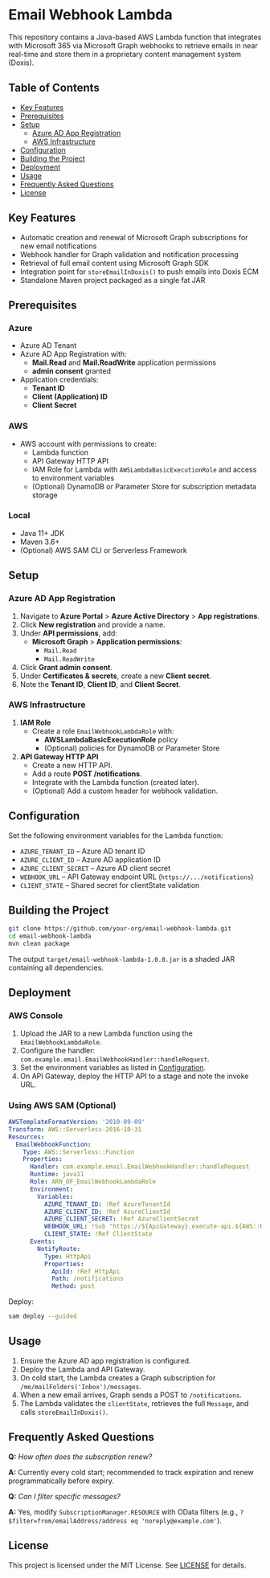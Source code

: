 # Email Webhook Lambda

This repository contains a Java-based AWS Lambda function that integrates with Microsoft 365 via Microsoft Graph webhooks to retrieve emails in near real-time and store them in a proprietary content management system (Doxis).

## Table of Contents

- [Key Features](#key-features)
- [Prerequisites](#prerequisites)
- [Setup](#setup)
  - [Azure AD App Registration](#azure-ad-app-registration)
  - [AWS Infrastructure](#aws-infrastructure)
- [Configuration](#configuration)
- [Building the Project](#building-the-project)
- [Deployment](#deployment)
- [Usage](#usage)
- [Frequently Asked Questions](#frequently-asked-questions)
- [License](#license)

## Key Features

- Automatic creation and renewal of Microsoft Graph subscriptions for new email notifications
- Webhook handler for Graph validation and notification processing
- Retrieval of full email content using Microsoft Graph SDK
- Integration point for `storeEmailInDoxis()` to push emails into Doxis ECM
- Standalone Maven project packaged as a single fat JAR

## Prerequisites

### Azure

- Azure AD Tenant
- Azure AD App Registration with:
  - **Mail.Read** and **Mail.ReadWrite** application permissions
  - **admin consent** granted
- Application credentials:
  - **Tenant ID**
  - **Client (Application) ID**
  - **Client Secret**

### AWS

- AWS account with permissions to create:
  - Lambda function
  - API Gateway HTTP API
  - IAM Role for Lambda with `AWSLambdaBasicExecutionRole` and access to environment variables
  - (Optional) DynamoDB or Parameter Store for subscription metadata storage

### Local

- Java 11+ JDK
- Maven 3.6+
- (Optional) AWS SAM CLI or Serverless Framework

## Setup

### Azure AD App Registration

1. Navigate to **Azure Portal** > **Azure Active Directory** > **App registrations**.
2. Click **New registration** and provide a name.
3. Under **API permissions**, add:
   - **Microsoft Graph** > **Application permissions**:
     - `Mail.Read`
     - `Mail.ReadWrite`
4. Click **Grant admin consent**.
5. Under **Certificates & secrets**, create a new **Client secret**.
6. Note the **Tenant ID**, **Client ID**, and **Client Secret**.

### AWS Infrastructure

1. **IAM Role**
   - Create a role `EmailWebhookLambdaRole` with:
     - **AWSLambdaBasicExecutionRole** policy
     - (Optional) policies for DynamoDB or Parameter Store
2. **API Gateway HTTP API**
   - Create a new HTTP API.
   - Add a route **POST /notifications**.
   - Integrate with the Lambda function (created later).
   - (Optional) Add a custom header for webhook validation.

## Configuration

Set the following environment variables for the Lambda function:

- `AZURE_TENANT_ID` – Azure AD tenant ID
- `AZURE_CLIENT_ID` – Azure AD application ID
- `AZURE_CLIENT_SECRET` – Azure AD client secret
- `WEBHOOK_URL` – API Gateway endpoint URL (`https://.../notifications`)
- `CLIENT_STATE` – Shared secret for clientState validation

## Building the Project

```bash
git clone https://github.com/your-org/email-webhook-lambda.git
cd email-webhook-lambda
mvn clean package
```

The output `target/email-webhook-lambda-1.0.0.jar` is a shaded JAR containing all dependencies.

## Deployment

### AWS Console

1. Upload the JAR to a new Lambda function using the `EmailWebhookLambdaRole`.
2. Configure the handler: `com.example.email.EmailWebhookHandler::handleRequest`.
3. Set the environment variables as listed in [Configuration](#configuration).
4. On API Gateway, deploy the HTTP API to a stage and note the invoke URL.

### Using AWS SAM (Optional)

```yaml
AWSTemplateFormatVersion: '2010-09-09'
Transform: AWS::Serverless-2016-10-31
Resources:
  EmailWebhookFunction:
    Type: AWS::Serverless::Function
    Properties:
      Handler: com.example.email.EmailWebhookHandler::handleRequest
      Runtime: java11
      Role: ARN_OF_EmailWebhookLambdaRole
      Environment:
        Variables:
          AZURE_TENANT_ID: !Ref AzureTenantId
          AZURE_CLIENT_ID: !Ref AzureClientId
          AZURE_CLIENT_SECRET: !Ref AzureClientSecret
          WEBHOOK_URL: !Sub "https://${ApiGateway}.execute-api.${AWS::Region}.amazonaws.com/notifications"
          CLIENT_STATE: !Ref ClientState
      Events:
        NotifyRoute:
          Type: HttpApi
          Properties:
            ApiId: !Ref HttpApi
            Path: /notifications
            Method: post
```

Deploy:
```bash
sam deploy --guided
```

## Usage

1. Ensure the Azure AD app registration is configured.
2. Deploy the Lambda and API Gateway.
3. On cold start, the Lambda creates a Graph subscription for `/me/mailFolders('Inbox')/messages`.
4. When a new email arrives, Graph sends a POST to `/notifications`.
5. The Lambda validates the `clientState`, retrieves the full `Message`, and calls `storeEmailInDoxis()`.

## Frequently Asked Questions

**Q:** _How often does the subscription renew?_

**A:** Currently every cold start; recommended to track expiration and renew programmatically before expiry.

**Q:** _Can I filter specific messages?_

**A:** Yes, modify `SubscriptionManager.RESOURCE` with OData filters (e.g., `?$filter=from/emailAddress/address eq 'noreply@example.com'`).

## License

This project is licensed under the MIT License. See [LICENSE](LICENSE) for details.
